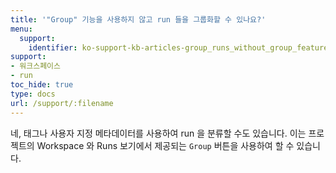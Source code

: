 ```yaml
---
title: '"Group" 기능을 사용하지 않고 run 들을 그룹화할 수 있나요?'
menu:
  support:
    identifier: ko-support-kb-articles-group_runs_without_group_feature
support:
- 워크스페이스
- run
toc_hide: true
type: docs
url: /support/:filename
---
```


네, 태그나 사용자 지정 메타데이터를 사용하여 run 을 분류할 수도 있습니다. 이는 프로젝트의 Workspace 와 Runs 보기에서 제공되는 `Group` 버튼을 사용하여 할 수 있습니다.